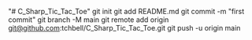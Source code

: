 "# C_Sharp_Tic_Tac_Toe"  git init git add README.md git commit -m "first commit" git branch -M main git remote add origin git@github.com:tchbell/C_Sharp_Tic_Tac_Toe.git git push -u origin main

